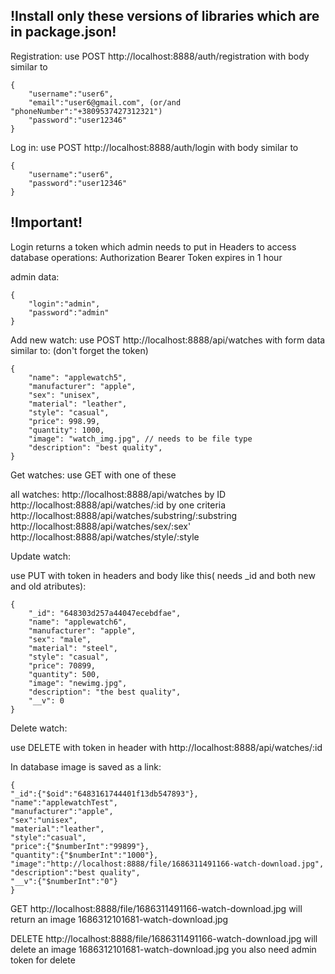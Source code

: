 ## !Install only these versions of libraries which are in package.json!
Registration:
use POST http://localhost:8888/auth/registration with body similar to
````
{
    "username":"user6",
    "email":"user6@gmail.com", (or/and "phoneNumber":"+3809537427312321")
    "password":"user12346"
}
````
Log in:
use POST http://localhost:8888/auth/login with body similar to
````
{
    "username":"user6",
    "password":"user12346"
}
````
## !Important!
Login returns a token which admin needs to put in Headers to access database operations: 
Authorization      Bearer <token>
Token expires in 1 hour

admin data: 
````
{
    "login":"admin",
    "password":"admin"
}
````
Add new watch:
use POST http://localhost:8888/api/watches with form data similar to:
(don't forget the token)
````
{
    "name": "applewatch5",
    "manufacturer": "apple",
    "sex": "unisex",
    "material": "leather",
    "style": "casual",
    "price": 998.99,
    "quantity": 1000,
    "image": "watch_img.jpg", // needs to be file type
    "description": "best quality",
}
````
Get watches:
use GET with one of these

all watches:
http://localhost:8888/api/watches
by ID
http://localhost:8888/api/watches/:id
by one criteria
http://localhost:8888/api/watches/substring/:substring
http://localhost:8888/api/watches/sex/:sex'
http://localhost:8888/api/watches/style/:style

Update watch:

use PUT with token in headers and body like this( needs _id and both new and old atributes):
````
{
    "_id": "648303d257a44047ecebdfae",
    "name": "applewatch6",
    "manufacturer": "apple",
    "sex": "male",
    "material": "steel",
    "style": "casual",
    "price": 70899,
    "quantity": 500,
    "image": "newimg.jpg",
    "description": "the best quality",
    "__v": 0
}
````
Delete watch:

use DELETE with token in header with http://localhost:8888/api/watches/:id

In database image is saved as a link:
````
{
"_id":{"$oid":"6483161744401f13db547893"},
"name":"applewatchTest",
"manufacturer":"apple",
"sex":"unisex",
"material":"leather",
"style":"casual",
"price":{"$numberInt":"99899"},
"quantity":{"$numberInt":"1000"},
"image":"http://localhost:8888/file/1686311491166-watch-download.jpg",
"description":"best quality",
"__v":{"$numberInt":"0"}
}
````
GET http://localhost:8888/file/1686311491166-watch-download.jpg
will return an image 1686312101681-watch-download.jpg

DELETE http://localhost:8888/file/1686311491166-watch-download.jpg
will delete an image 1686312101681-watch-download.jpg
you also need admin token for delete
